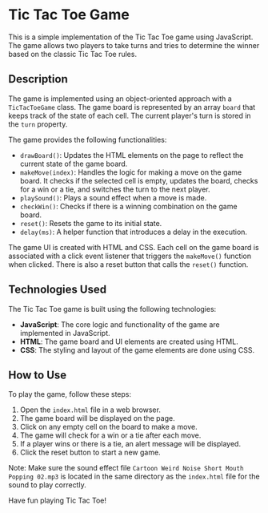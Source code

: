 # Tic Tac Toe Game

This is a simple implementation of the Tic Tac Toe game using JavaScript. The game allows two players to take turns and tries to determine the winner based on the classic Tic Tac Toe rules.

## Description

The game is implemented using an object-oriented approach with a `TicTacToeGame` class. The game board is represented by an array `board` that keeps track of the state of each cell. The current player's turn is stored in the `turn` property.

The game provides the following functionalities:

- `drawBoard()`: Updates the HTML elements on the page to reflect the current state of the game board.
- `makeMove(index)`: Handles the logic for making a move on the game board. It checks if the selected cell is empty, updates the board, checks for a win or a tie, and switches the turn to the next player.
- `playSound()`: Plays a sound effect when a move is made.
- `checkWin()`: Checks if there is a winning combination on the game board.
- `reset()`: Resets the game to its initial state.
- `delay(ms)`: A helper function that introduces a delay in the execution.

The game UI is created with HTML and CSS. Each cell on the game board is associated with a click event listener that triggers the `makeMove()` function when clicked. There is also a reset button that calls the `reset()` function.

## Technologies Used

The Tic Tac Toe game is built using the following technologies:

- **JavaScript**: The core logic and functionality of the game are implemented in JavaScript.
- **HTML**: The game board and UI elements are created using HTML.
- **CSS**: The styling and layout of the game elements are done using CSS.

## How to Use

To play the game, follow these steps:

1. Open the `index.html` file in a web browser.
2. The game board will be displayed on the page.
3. Click on any empty cell on the board to make a move.
4. The game will check for a win or a tie after each move.
5. If a player wins or there is a tie, an alert message will be displayed.
6. Click the reset button to start a new game.

Note: Make sure the sound effect file `Cartoon Weird Noise Short Mouth Popping 02.mp3` is located in the same directory as the `index.html` file for the sound to play correctly.

Have fun playing Tic Tac Toe!
